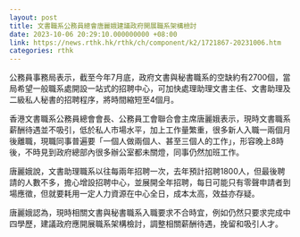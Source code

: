 ```yaml
---
layout: post
title: 文書職系公務員總會唐麗娥建議政府開展職系架構檢討
date: 2023-10-06 20:29:10.000000000 +08:00
link: https://news.rthk.hk/rthk/ch/component/k2/1721867-20231006.htm
categories: rthk
---
```


公務員事務局表示，截至今年7月底，政府文書與秘書職系的空缺約有2700個，當局希望一般職系處開設一站式的招聘中心，可加快處理助理文書主任、文書助理及二級私人秘書的招聘程序，將時間縮短至4個月。

香港文書職系公務員總會會長、公務員工會聯合會主席唐麗娥表示，現時文書職系薪酬待遇並不吸引，低於私人市場水平，加上工作量繁重，很多新人入職一兩個月後離職，現職同事普遍要「一個人做兩個人、甚至三個人的工作」，形容晚上8時後，不時見到政府總部內很多辦公室都未關燈，同事仍然加班工作。

唐麗娥說，文書助理職系以往每兩年招聘一次，去年預計招聘1800人，但最後聘請的人數不多，擔心增設招聘中心，並展開全年招聘，每日可能只有零聲申請者到場應徵，但就要耗用一定人力資源在中心全日，成本太高，效益亦存疑。

唐麗娥認為，現時相關文書與秘書職系入職要求不合時宜，例如仍然只要求完成中四學歷，建議政府應開展職系架構檢討，調整相關薪酬待遇，挽留和吸引人才。
